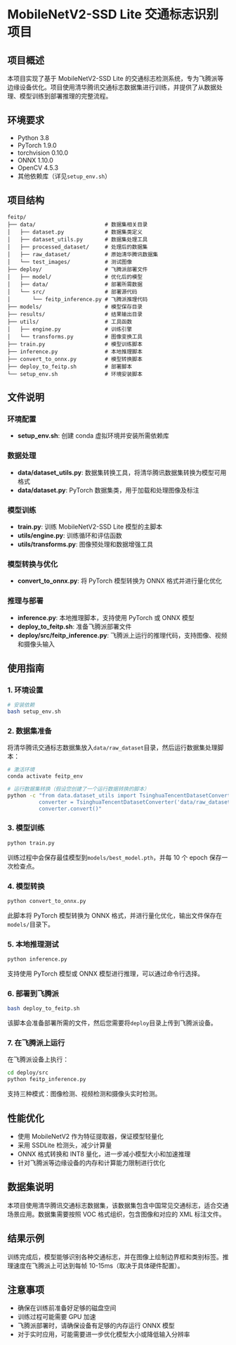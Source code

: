# MobileNetV2-SSD Lite 交通标志识别项目

## 项目概述

本项目实现了基于 MobileNetV2-SSD Lite 的交通标志检测系统，专为飞腾派等边缘设备优化。项目使用清华腾讯交通标志数据集进行训练，并提供了从数据处理、模型训练到部署推理的完整流程。

## 环境要求

- Python 3.8
- PyTorch 1.9.0
- torchvision 0.10.0
- ONNX 1.10.0
- OpenCV 4.5.3
- 其他依赖库（详见`setup_env.sh`）

## 项目结构

```
feitp/
├── data/                      # 数据集相关目录
│   ├── dataset.py             # 数据集类定义
│   ├── dataset_utils.py       # 数据集处理工具
│   ├── processed_dataset/     # 处理后的数据集
│   ├── raw_dataset/           # 原始清华腾讯数据集
│   └── test_images/           # 测试图像
├── deploy/                    # 飞腾派部署文件
│   ├── model/                 # 优化后的模型
│   ├── data/                  # 部署所需数据
│   └── src/                   # 部署源代码
│       └── feitp_inference.py # 飞腾派推理代码
├── models/                    # 模型保存目录
├── results/                   # 结果输出目录
├── utils/                     # 工具函数
│   ├── engine.py              # 训练引擎
│   └── transforms.py          # 图像变换工具
├── train.py                   # 模型训练脚本
├── inference.py               # 本地推理脚本
├── convert_to_onnx.py         # 模型转换脚本
├── deploy_to_feitp.sh         # 部署脚本
└── setup_env.sh               # 环境安装脚本
```

## 文件说明

### 环境配置

- **setup_env.sh**: 创建 conda 虚拟环境并安装所需依赖库

### 数据处理

- **data/dataset_utils.py**: 数据集转换工具，将清华腾讯数据集转换为模型可用格式
- **data/dataset.py**: PyTorch 数据集类，用于加载和处理图像及标注

### 模型训练

- **train.py**: 训练 MobileNetV2-SSD Lite 模型的主脚本
- **utils/engine.py**: 训练循环和评估函数
- **utils/transforms.py**: 图像预处理和数据增强工具

### 模型转换与优化

- **convert_to_onnx.py**: 将 PyTorch 模型转换为 ONNX 格式并进行量化优化

### 推理与部署

- **inference.py**: 本地推理脚本，支持使用 PyTorch 或 ONNX 模型
- **deploy_to_feitp.sh**: 准备飞腾派部署文件
- **deploy/src/feitp_inference.py**: 飞腾派上运行的推理代码，支持图像、视频和摄像头输入

## 使用指南

### 1. 环境设置

```bash
# 安装依赖
bash setup_env.sh
```

### 2. 数据集准备

将清华腾讯交通标志数据集放入`data/raw_dataset`目录，然后运行数据集处理脚本：

```bash
# 激活环境
conda activate feitp_env

# 运行数据集转换（假设您创建了一个运行数据转换的脚本）
python -c "from data.dataset_utils import TsinghuaTencentDatasetConverter; \
          converter = TsinghuaTencentDatasetConverter('data/raw_dataset', 'data/processed_dataset'); \
          converter.convert()"
```

### 3. 模型训练

```bash
python train.py
```

训练过程中会保存最佳模型到`models/best_model.pth`，并每 10 个 epoch 保存一次检查点。

### 4. 模型转换

```bash
python convert_to_onnx.py
```

此脚本将 PyTorch 模型转换为 ONNX 格式，并进行量化优化，输出文件保存在`models/`目录下。

### 5. 本地推理测试

```bash
python inference.py
```

支持使用 PyTorch 模型或 ONNX 模型进行推理，可以通过命令行选择。

### 6. 部署到飞腾派

```bash
bash deploy_to_feitp.sh
```

该脚本会准备部署所需的文件，然后您需要将`deploy`目录上传到飞腾派设备。

### 7. 在飞腾派上运行

在飞腾派设备上执行：

```bash
cd deploy/src
python feitp_inference.py
```

支持三种模式：图像检测、视频检测和摄像头实时检测。

## 性能优化

- 使用 MobileNetV2 作为特征提取器，保证模型轻量化
- 采用 SSDLite 检测头，减少计算量
- ONNX 格式转换和 INT8 量化，进一步减小模型大小和加速推理
- 针对飞腾派等边缘设备的内存和计算能力限制进行优化

## 数据集说明

本项目使用清华腾讯交通标志数据集，该数据集包含中国常见交通标志，适合交通场景应用。数据集需要按照 VOC 格式组织，包含图像和对应的 XML 标注文件。

## 结果示例

训练完成后，模型能够识别各种交通标志，并在图像上绘制边界框和类别标签。推理速度在飞腾派上可达到每帧 10-15ms（取决于具体硬件配置）。

## 注意事项

- 确保在训练前准备好足够的磁盘空间
- 训练过程可能需要 GPU 加速
- 飞腾派部署时，请确保设备有足够的内存运行 ONNX 模型
- 对于实时应用，可能需要进一步优化模型大小或降低输入分辨率
